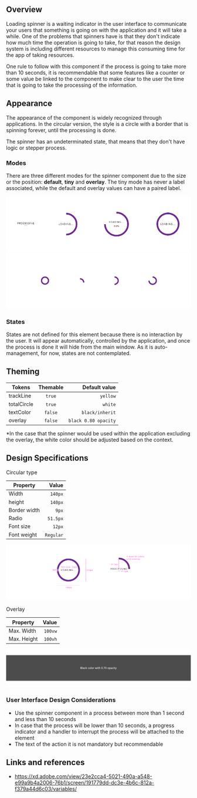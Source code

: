 ## Overview

Loading spinner is a waiting indicator in the user interface to communicate your users that something is going on with the application and it will take a while. One of the problems that spinners have is that they don't indicate how much time the operation is going to take, for that reason the design system is including different resources to manage this consuming time for the app of taking resources.

One rule to follow with this component if the process is going to take more than 10 seconds, it is recommendable that some features like a counter or some value be linked to the component to make clear to the user the time that is going to take the processing of the information.

## Appearance

The appearance of the component is widely recognized through applications.
In the circular version, the style is a circle with a border that is spinning forever, until the processing is done.

The spinner has an undeterminated state, that means that they don't have logic or stepper process.

### Modes

There are three different modes for the spinner component due to the size or the position: __default__, __tiny__ and __overlay__.
The tiny mode has never a label associated, while the default and overlay values can have a paired label.

![Spinner circular mode](images/spinner_modes.png)
![Spinner tiny mode](images/spinner_mode_tiny.png)

### States

States are not defined for this element because there is no interaction by the user. It will appear automatically, controlled by the application, and once the process is done it will hide from the main window. 
As it is auto-management, for now, states are not contemplated.

## Theming

| Tokens        | Themable      | Default value |
| ------------- |:-------------:| -------------:|
| trackLine       | `true`     | `yellow`  |
| totalCircle      | `true`     | `white`  |
| textColor       | `false`     | `black/inherit`  |
| overlay       | `false`     | `black 0.80 opacity`  |

*In the case that the spinner would be used within the application excluding the overlay, the white color should be adjusted based on the context.

## Design Specifications

Circular type

| Property           | Value|
|--------------------|------:|
| Width              | `140px`|
| height             | `140px`|
| Border width       | `9px` |
| Radio              | `51.5px` |
| Font size          | `12px` |
| Font weight        | `Regular` |


![Spinner specifications for circular mode](images/spinner_specs.png)

Overlay

| Property           | Value|
|--------------------|------:|
| Max. Width         | `100vw`|
| Max. Height        | `100vh`|

![Spinner specifications for the overlay](images/spinner_overlay.png)

### User Interface Design Considerations

- Use the spinner component in a process between more than 1 second and less than 10 seconds
- In case that the process will be lower than 10 seconds, a progress indicator and a handler to interrupt the process will be attached to the element
- The text of the action it is not mandatory but recommendable

## Links and references

- https://xd.adobe.com/view/23e2cca4-5021-490a-a548-e99a9b4a2006-76b1/screen/191779dd-dc3e-4b6c-812a-f379a44d6c03/variables/